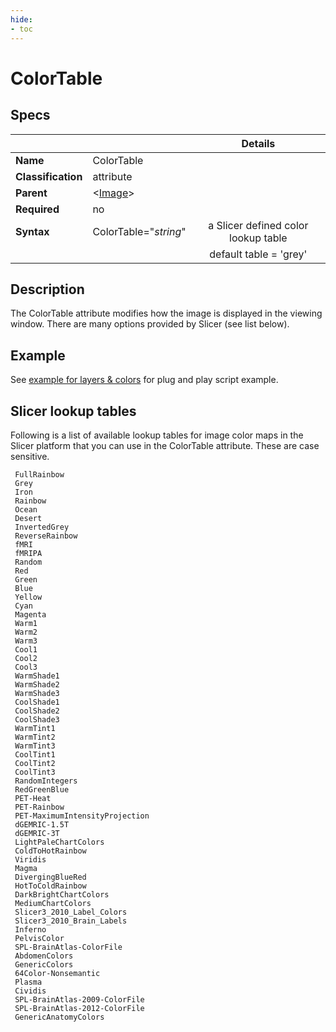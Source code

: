 ```yaml
---
hide:
- toc
---
```

<!-- let javascript handle toc on left sidebar -->
# ColorTable

## Specs

| ||Details|
|---|---|:---:|
| **Name** | ColorTable ||
| **Classification** | attribute ||
| **Parent** | <[Image](index.md)\> ||
| **Required** | no ||
| **Syntax** | ColorTable="*string*" | a Slicer defined color lookup table   |
|  |  | default table = 'grey'   |

## Description

The ColorTable attribute modifies how the image is displayed in the viewing window. There are many 
options provided by Slicer (see list below).


## Example

See [example for layers & colors](../../examples/example_layering.md#script-example) for plug and play script example.

## Slicer lookup tables

Following is a list of available lookup tables for image color maps in the Slicer platform that you can use
in the ColorTable attribute. These are case sensitive.

```
 FullRainbow 
 Grey 
 Iron 
 Rainbow 
 Ocean 
 Desert 
 InvertedGrey 
 ReverseRainbow 
 fMRI 
 fMRIPA 
 Random 
 Red 
 Green 
 Blue 
 Yellow 
 Cyan 
 Magenta 
 Warm1 
 Warm2 
 Warm3 
 Cool1 
 Cool2 
 Cool3 
 WarmShade1 
 WarmShade2 
 WarmShade3 
 CoolShade1 
 CoolShade2 
 CoolShade3 
 WarmTint1 
 WarmTint2 
 WarmTint3 
 CoolTint1 
 CoolTint2 
 CoolTint3 
 RandomIntegers 
 RedGreenBlue 
 PET-Heat 
 PET-Rainbow 
 PET-MaximumIntensityProjection 
 dGEMRIC-1.5T 
 dGEMRIC-3T 
 LightPaleChartColors 
 ColdToHotRainbow 
 Viridis 
 Magma 
 DivergingBlueRed 
 HotToColdRainbow 
 DarkBrightChartColors 
 MediumChartColors 
 Slicer3_2010_Label_Colors 
 Slicer3_2010_Brain_Labels 
 Inferno 
 PelvisColor 
 SPL-BrainAtlas-ColorFile 
 AbdomenColors 
 GenericColors 
 64Color-Nonsemantic 
 Plasma 
 Cividis 
 SPL-BrainAtlas-2009-ColorFile 
 SPL-BrainAtlas-2012-ColorFile 
 GenericAnatomyColors 
```

